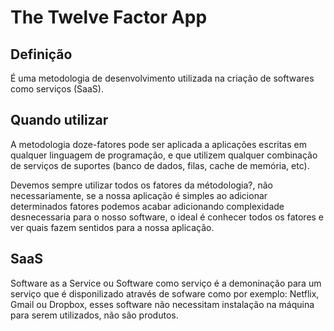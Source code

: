 # The Twelve Factor App

## Definição

É uma metodologia de desenvolvimento utilizada na criação de softwares como serviços (SaaS).

## Quando utilizar

A metodologia doze-fatores pode ser aplicada a aplicações escritas em qualquer linguagem de programação, e que utilizem qualquer combinação de serviços de suportes (banco de dados, filas, cache de memória, etc).

Devemos sempre utilizar todos os fatores da métodologia?, não necessariamente, se a nossa aplicação é simples ao adicionar determinados fatores podemos acabar adicionando complexidade desnecessaria para o nosso software, o ideal é conhecer todos os fatores e ver quais fazem sentidos para a nossa aplicação.

## SaaS
 
Software as a Service ou Software como serviço é a demoninação para um serviço que é disponilizado através de sofware como por exemplo: Netflix, Gmail ou Dropbox, esses software não necessitam instalação na máquina para serem utilizados, não são produtos.
